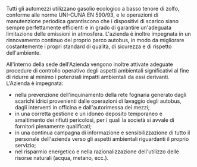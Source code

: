 Tutti gli automezzi utilizzano gasolio ecologico a basso tenore di zolfo, conforme alle norme UNI-CUNA EN 590/93, e le operazioni di manutenzione periodica garantiscono che i dispositivi di scarico siano sempre perfettamente efficienti e in grado di garantire un'adeguata limitazione delle emissioni in atmosfera. L'azienda è inoltre impegnata in un rinnovamento continuo del proprio parco autobus, in modo da migliorare costantemente i propri standard di qualità, di sicurezza e di rispetto dell'ambiente.

All'interno della sede dell'Azienda vengono inoltre attivate adeguate procedure di controllo operativo degli aspetti ambientali significativi al fine di ridurre al minimo i potenziali impatti ambientali da essi derivanti. L'Azienda è impegnata:
- nella prevenzione dell'inquinamento della rete fognaria generato dagli scarichi idrici provenienti dalle operazioni di lavaggio degli autobus, dagli interventi in officina e dall'autorimessa dei mezzi;
- in una corretta gestione e un idoneo deposito temporaneo e smaltimento dei rifiuti pericolosi, per i quali la società si avvale di fornitori pienamente qualificati;
- in una continua campagna di informazione e sensibilizzazione di tutto il personale dell'azienda verso gli aspetti ambientali riguardanti il proprio servizio;
- nel risparmio energetico e nella razionalizzazione dell'utilizzo delle risorse naturali (acqua, metano, ecc.).
